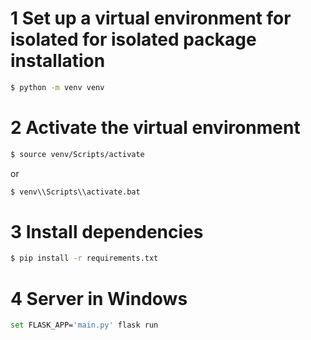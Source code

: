 # 1 Set up a virtual environment for isolated for isolated package installation
```bash
$ python -m venv venv
```

# 2 Activate the virtual environment
```bash
$ source venv/Scripts/activate
```
or
```cmd
$ venv\\Scripts\\activate.bat
```

# 3 Install dependencies
```bash
$ pip install -r requirements.txt
```

# 4 Server in Windows
```bash
set FLASK_APP='main.py' flask run
```